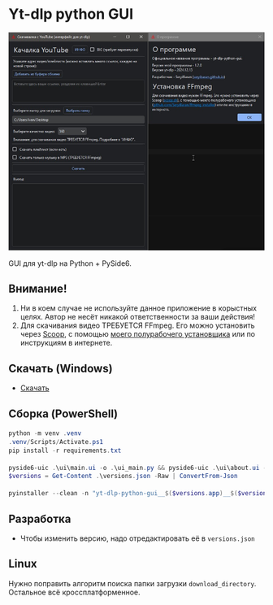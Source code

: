 # Yt-dlp python GUI

![screenshot](readme_images/screenshot.jpg)

GUI для yt-dlp на Python + PySide6.

## Внимание!

1. Ни в коем случае не используйте данное приложение в корыстных целях. Автор не несёт никакой ответственности за ваши действия!
2. Для скачивания видео ТРЕБУЕТСЯ FFmpeg. Его можно установить через [Scoop](https://scoop.sh), с помощью [моего полурабочего установщика](https://github.com/SeryiBaran/ffmpeg_installer) или по инструкциям в интернете.

## Скачать (Windows)

- [Скачать](https://github.com/SeryiBaran/yt-dlp-python-gui/releases/latest/download/yt-dlp-python-gui__1.2.0__2024.12.13.exe)

## Сборка (PowerShell)

```powershell
python -m venv .venv
.venv/Scripts/Activate.ps1
pip install -r requirements.txt

pyside6-uic .\ui\main.ui -o .\ui_main.py && pyside6-uic .\ui\about.ui -o .\ui_about.py
$versions = Get-Content .\versions.json -Raw | ConvertFrom-Json

pyinstaller --clean -n "yt-dlp-python-gui__$($versions.app)__$($versions.yt_dlp)" -w -y -F -i="ui\icon.ico" --add-data="ui\icon.ico:ui" --add-data="versions.json:." .\main.py
```

## Разработка

- Чтобы изменить версию, надо отредактировать её в `versions.json`

## Linux

Нужно поправить алгоритм поиска папки загрузки `download_directory`. Остальное всё кроссплатформенное.
